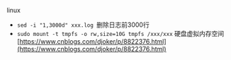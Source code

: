 linux
- `sed -i "1,3000d" xxx.log `删除日志前3000行
- `sudo mount -t tmpfs -o rw,size=10G tmpfs /xxx/xxx` 硬盘虚拟内存空间[https://www.cnblogs.com/djoker/p/8822376.html](https://www.cnblogs.com/djoker/p/8822376.html)
